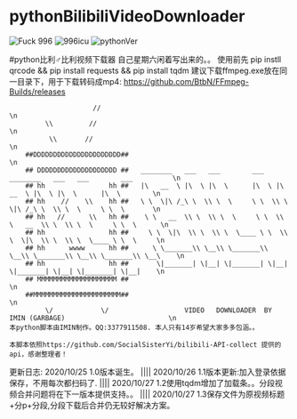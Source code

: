 # pythonBilibiliVideoDownloader
![Fuck 996](https://camo.githubusercontent.com/8e53c4e75f0baf3b1cb6815fef6dc3648d0bb6b0d5fcda5a82a88b678893caf8/68747470733a2f2f696d672e736869656c64732e696f2f62616467652f6c6963656e73652d416e74692532303939362d626c75652e7376673f7374796c653d666c61742d737175617265)
![996icu](https://camo.githubusercontent.com/3e8b8686464bdeeef002f8f8ff1883c5a713366d58360ab9a61dbab60a2eb1f0/68747470733a2f2f696d672e736869656c64732e696f2f62616467652f6c696e6b2d3939362e6963752d2532334646344435422e7376673f7374796c653d666c61742d737175617265)
![pythonVer](https://camo.githubusercontent.com/283e64e62a392289fb2e86dee17ffe38c970f63992109066b1c348d5becc1da2/68747470733a2f2f696d672e736869656c64732e696f2f707970692f707976657273696f6e732f4e6574456173652d4d75736963426f782e737667)

#python比利♂比利视频下载器
自己星期六闲着写出来的。。
使用前先
pip instll qrcode && pip install requests && pip install tqdm
建议下载ffmpeg.exe放在同一目录下，用于下载转码成mp4:
https://github.com/BtbN/FFmpeg-Builds/releases

                         //                                                                                     \n
             \\         //                                                                                      \n 
              \\       //                                                                                       \n
        ##DDDDDDDDDDDDDDDDDDDDDD##                                                                              \n                         
        ## DDDDDDDDDDDDDDDDDDDD ##   ________   ___   ___        ___   ________   ___   ___        ___          \n
        ## hh                hh ##   |\   __  \ |\  \ |\  \      |\  \ |\   __  \ |\  \ |\  \      |\  \        \n
        ## hh    //    \\    hh ##   \ \  \|\ /_\ \  \\ \  \     \ \  \\ \  \|\ /_\ \  \\ \  \     \ \  \       \n
        ## hh   //      \\   hh ##    \ \   __  \\ \  \\ \  \     \ \  \\ \   __  \\ \  \\ \  \     \ \  \      \n 
        ## hh                hh ##     \ \  \|\  \\ \  \\ \  \____ \ \  \\ \  \|\  \\ \  \\ \  \____ \ \  \     \n
        ## hh      wwww      hh ##      \ \_______\\ \__\\ \_______\\ \__\\ \_______\\ \__\\ \_______\\ \__\    \n 
        ## hh                hh ##       \|_______| \|__| \|_______| \|__| \|_______| \|__| \|_______| \|__|    \n
        ## MMMMMMMMMMMMMMMMMMMM ##                                                                              \n
        ##MMMMMMMMMMMMMMMMMMMMMM##                                                                              \n
             \/            \/                   VIDEO   DOWNLOADER  BY  IMIN (GARBAGE)                          \n
    本python脚本由IMIN制作。QQ:3377911508. 本人只有14岁希望大家多多包涵。。
    
    本脚本依照https://github.com/SocialSisterYi/bilibili-API-collect 提供的api，感谢整理者！
   
更新日志:
2020/10/25 1.0版本诞生。
||||
2020/10/26 1.1版本更新:加入登录依据保存，不用每次都扫码了.
||||
2020/10/27 1.2使用tqdm增加了加载条。。分段视频合并问题将在下一版本提供支持。。
||||
2020/10/27 1.3保存文件为原视频标题+分p+分段,分段下载后合并仍无较好解决方案。
